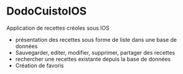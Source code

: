 # DodoCuistoIOS
Application de recettes créoles sous IOS

- présentation des recettes sous forme de liste dans une base de données 
- Sauvegarder, editer, modifier, supprimer, partager des recettes
- rechercher une recettes existante depuis la base de données
- Création de favoris
